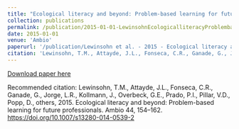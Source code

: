```yaml
---
title: "Ecological literacy and beyond: Problem-based learning for future professionals"
collection: publications
permalink: /publication/2015-01-01-LewinsohnEcologicalliteracyProblembased2015
date: 2015-01-01
venue: 'Ambio'
paperurl: '/publication/Lewinsohn et al. - 2015 - Ecological literacy and beyond Problem-based lear.pdf /publicationDNRIIHQC/s13280-014-0539-2.html'
citation: 'Lewinsohn, T.M., Attayde, J.L., Fonseca, C.R., Ganade, G., Jorge, L.R., Kollmann, J., Overbeck, G.E., Prado, P.I., Pillar, V.D., Popp, D., others, 2015. Ecological literacy and beyond: Problem-based learning for future professionals. Ambio 44, 154–162. https://doi.org/10.1007/s13280-014-0539-2'
---
```


<a href='/publication/Lewinsohn et al. - 2015 - Ecological literacy and beyond Problem-based lear.pdf /publicationDNRIIHQC/s13280-014-0539-2.html'>Download paper here</a>

Recommended citation: Lewinsohn, T.M., Attayde, J.L., Fonseca, C.R., Ganade, G., Jorge, L.R., Kollmann, J., Overbeck, G.E., Prado, P.I., Pillar, V.D., Popp, D., others, 2015. Ecological literacy and beyond: Problem-based learning for future professionals. Ambio 44, 154–162. https://doi.org/10.1007/s13280-014-0539-2